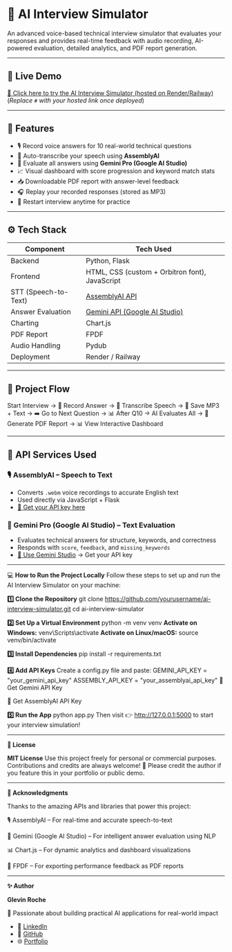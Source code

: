# 🤖 AI Interview Simulator

An advanced voice-based technical interview simulator that evaluates your responses and provides real-time feedback with audio recording, AI-powered evaluation, detailed analytics, and PDF report generation.

---

## 🚀 Live Demo

[🔗 Click here to try the AI Interview Simulator (hosted on Render/Railway)](#)  
(*Replace `#` with your hosted link once deployed*)

---

## 🧠 Features

- 🎙️ Record voice answers for 10 real-world technical questions  
- 🧾 Auto-transcribe your speech using **AssemblyAI**  
- 🤖 Evaluate all answers using **Gemini Pro (Google AI Studio)**  
- 📈 Visual dashboard with score progression and keyword match stats  
- 📥 Downloadable PDF report with answer-level feedback  
- 🎧 Replay your recorded responses (stored as MP3)  
- 🔁 Restart interview anytime for practice  

---

## ⚙️ Tech Stack

| Component       | Tech Used |
|----------------|-----------|
| Backend         | Python, Flask |
| Frontend        | HTML, CSS (custom + Orbitron font), JavaScript |
| STT (Speech-to-Text) | [AssemblyAI API](https://www.assemblyai.com/) |
| Answer Evaluation | [Gemini API (Google AI Studio)](https://makersuite.google.com/) |
| Charting        | Chart.js |
| PDF Report      | FPDF |
| Audio Handling  | Pydub |
| Deployment      | Render / Railway |

---

## 🔄 Project Flow

Start Interview →
🎤 Record Answer →
📝 Transcribe Speech →
💾 Save MP3 + Text →
➡️ Go to Next Question →
📊 After Q10 → AI Evaluates All →
📄 Generate PDF Report →
📊 View Interactive Dashboard

---

## 🔐 API Services Used

### 🎙️ AssemblyAI – Speech to Text  
- Converts `.webm` voice recordings to accurate English text  
- Used directly via JavaScript + Flask  
- [📌 Get your API key here](https://www.assemblyai.com)

### 🤖 Gemini Pro (Google AI Studio) – Text Evaluation  
- Evaluates technical answers for structure, keywords, and correctness  
- Responds with `score`, `feedback`, and `missing_keywords`  
- [📌 Use Gemini Studio](https://makersuite.google.com/) → Get your API key

---

💻 **How to Run the Project Locally**
Follow these steps to set up and run the AI Interview Simulator on your machine:

**1️⃣ Clone the Repository**
git clone https://github.com/yourusername/ai-interview-simulator.git
cd ai-interview-simulator

**2️⃣ Set Up a Virtual Environment**
python -m venv venv
**Activate on Windows:**
venv\Scripts\activate
**Activate on Linux/macOS:**
source venv/bin/activate

**3️⃣ Install Dependencies**
pip install -r requirements.txt

**4️⃣ Add API Keys**
Create a config.py file and paste:
GEMINI_API_KEY = "your_gemini_api_key"
ASSEMBLY_API_KEY = "your_assemblyai_api_key"
🔗 Get Gemini API Key

🔗 Get AssemblyAI API Key

**5️⃣ Run the App**
python app.py
Then visit 👉 http://127.0.0.1:5000 to start your interview simulation!
________________________________________

**📄 License**

**MIT License**
Use this project freely for personal or commercial purposes. Contributions and credits are always welcome!
🙏 Please credit the author if you feature this in your portfolio or public demo.

---

**🙌 Acknowledgments**

Thanks to the amazing APIs and libraries that power this project:

🎙️ AssemblyAI – For real-time and accurate speech-to-text

🤖 Gemini (Google AI Studio) – For intelligent answer evaluation using NLP

📊 Chart.js – For dynamic analytics and dashboard visualizations

🧾 FPDF – For exporting performance feedback as PDF reports

---
**✨ Author**

**Glevin Roche**

💼 Passionate about building practical AI applications for real-world impact

- 🔗 [LinkedIn](https://www.linkedin.com/in/glevin-roche-27b754249/)
- 🔗 [GitHub](https://github.com/glevin7523)
- 🌐 [Portfolio](https://glevin-portfolio.vercel.app/)




